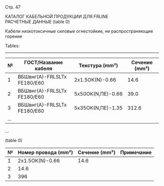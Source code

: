 Стр. 47

КАТАЛОГ КАБЕЛЬНОЙ ПРОДУКЦИИ ДЛЯ FRLINE  
РАСЧЕТНЫЕ ДАННЫЕ 
(table 0)

Кабели низкотоксичные силовые огнестойкие, не распространяющие горение  

Tables:

---

| № | ГОСТ/Название кабеля                                                                                       | Текстура (mm²) | Сечение (mm²) |
|---|------------------------------------------------------------------------------------------------------------------|-----------------|---------------|
| 1 | ВБШвнг(А)-FRLSLTx FE180/E60                                                                                 | 2x1.5ОК(N)-0.66     | 14.6          |
| 2 | ВБШвнг(А)-FRLSLTx FE180/E60                                                                                 | 5x50ОК(N,ПE)-0.66      | 39.0           |
| 3 | ВБШвнг(А)-FRLSLTx FE180/E60                                                                                 | 5x35ОК(N,ПE)-1.35        | 312.6         |
| ... |                                                                                                                                               |                |              |

...

(table 0)

| № | Номер провода (mm²)                                                                                  | Сечение (mm²)       | Примечание |
|---|----------------------------------------------------------------------------------------------------|--------------------|------------|
| 1 | 2x1.5ОК(N)-0.66                                                                                    | 14.6                 |            |
| 2 | 14.6                                                                                              |                    |            |
| 3 | 396                                                                                            |                  |            |